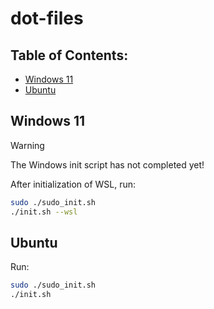 <!-- omit in toc -->
# dot-files

<!-- omit in toc -->
## Table of Contents:

- [Windows 11](#windows-11)
- [Ubuntu](#ubuntu)

## Windows 11

> [!WARNING]
> The Windows init script has not completed yet!

After initialization of WSL, run:

```bash
sudo ./sudo_init.sh
./init.sh --wsl
```

## Ubuntu

Run:

```bash
sudo ./sudo_init.sh
./init.sh
```

